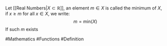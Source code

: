 Let [[Real Numbers|$X\subset \mathbb{R}$]], an element $m\in X$ is called the minimum of $X$, if $x\geq m$ for all $x\in X$, we write:
$$
m=\text{min}(X)
$$
If such $m$ exists

#Mathematics #Functions #Definition 